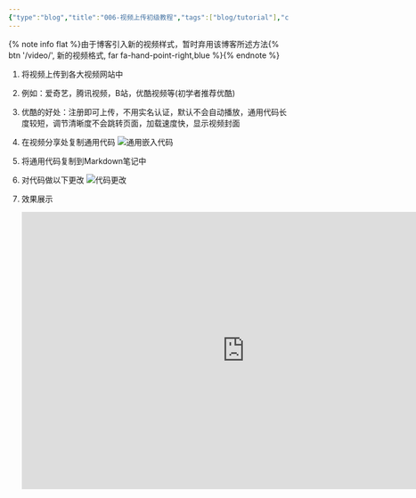 ```yaml
---
{"type":"blog","title":"006-视频上传初级教程","tags":["blog/tutorial"],"cover":"https://codertoro-img01.s3.ladydaily.com/img/backbround_img/iShot_2023-01-28_16.26.12.png","categories":["技术教程","博客搭建"],"abbrlink":"ab44f9de","establish":"2022-09-06 22:37:33","dg-publish":true,"permalink":"/blog/006/","dgPassFrontmatter":true,"noteIcon":"","created":"2025-02-21T11:01:33.118+08:00","updated":"2025-03-03T20:52:34.869+08:00"}
---
```



<!--<div class="tip warning">
    <p>
    由于博客引入新的视频样式，暂时弃用该博客所述方法{% btn '/video/', 新的视频格式, far fa-hand-point-right,red %}
    </p>
</div> -->
{% note info flat %}由于博客引入新的视频样式，暂时弃用该博客所述方法{% btn '/video/', 新的视频格式, far fa-hand-point-right,blue %}{% endnote %}

1. 将视频上传到各大视频网站中

2. 例如：爱奇艺，腾讯视频，B站，优酷视频等(初学者推荐优酷)

3. 优酷的好处：注册即可上传，不用实名认证，默认不会自动播放，通用代码长度较短，调节清晰度不会跳转页面，加载速度快，显示视频封面

<!--more-->

4. 在视频分享处复制通用代码
 ![通用嵌入代码](https://cdn.staticaly.com/gh/coder-ox/image_hosting@master/20220906/通用嵌入代码.4ox5imwqen80.webp)

5. 将通用代码复制到Markdown笔记中

6. 对代码做以下更改
   ![代码更改](https://cdn.staticaly.com/gh/coder-ox/image_hosting@master/20220906/代码更改.5z5l72uvgsg0.webp)

7. 效果展示

   <iframe height=498 width=800 
   src="https://player.youku.com/embed/XNTg5OTc0MzA3Mg=="
   frameborder=0 
   autoplay=0
   allowfullscreen>
   </iframe>
